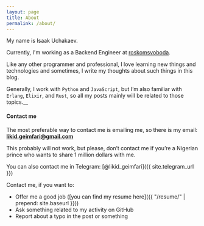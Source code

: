 ```yaml
---
layout: page
title: About
permalink: /about/
---
```


My name is Isaak Uchakaev.

Currently, I'm working as a Backend Engineer at [roskomsvoboda](https://github.com/roskomsvoboda).

Like any other programmer and professional, I love learning new things
and technologies and sometimes, I write my thoughts about such things in
this blog.

Generally, I work with `Python` and `JavaScript`, but I’m also familiar with 
`Erlang`, `Elixir`, and `Rust`, so all my posts mainly will be related to those topics.__

#### Contact me

The most preferable way to contact me is emailing me, so there is my
email: <a href="mailto:likid.geimfari@gmail.com"><b>likid.geimfari@gmail.com</b></a>

This probably will not work, but please, don’t contact me if you’re a
Nigerian prince who wants to share 1 million dollars with me.

You can also contact me in Telegram: [@likid_geimfari]({{ site.telegram_url }})

Contact me, if you want to:

* Offer me a good job ([you can find my resume here]({{ "/resume/" | prepend: site.baseurl }}))
* Ask something related to my activity on GitHub
* Report about a typo in the post or something
